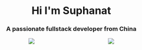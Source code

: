 <h1 align="center">Hi I'm Suphanat</h1>
<h3 align="center">A passionate fullstack developer from China</h3>

<div style="display: flex; justify-content: center; gap: 200px;">
  <img src="https://github-readme-stats.vercel.app/api?username=suphanatchanlek30&theme=holi&show_icons=true">
  <img src="https://github-readme-stats.vercel.app/api/top-langs/?username=suphanatchanlek30&layout=compact">
</div>
